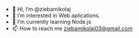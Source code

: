 - 👋 Hi, I’m @ziebamikolaj
- 👀 I’m interested in Web aplications.
- 🌱 I’m currently learning Node.js
- 📫 How to reach me ziebamikolaj03@gmail.com
